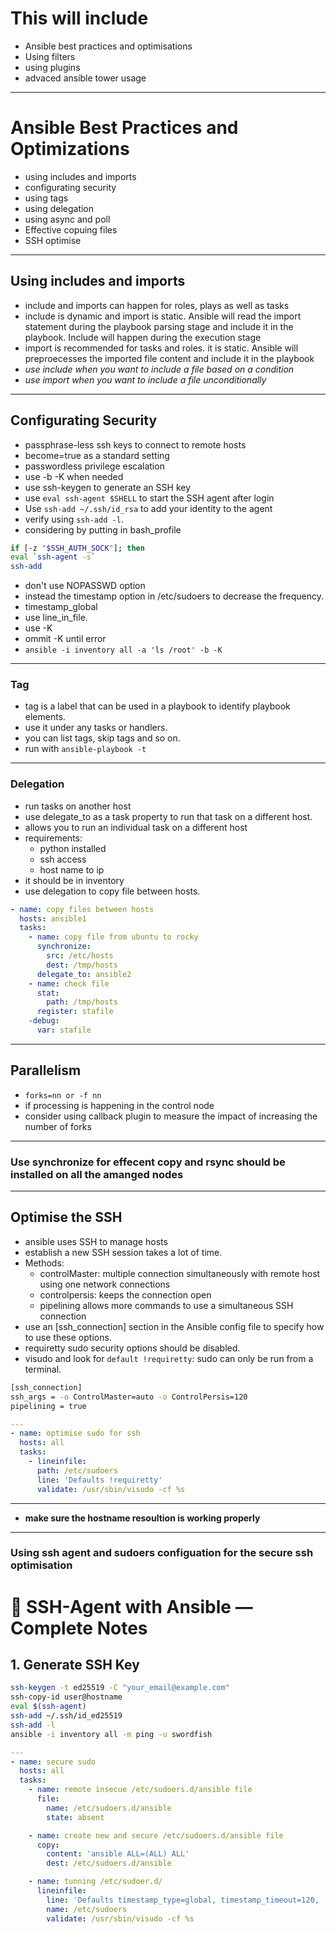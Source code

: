 # This will include
* Ansible best practices and optimisations
* Using filters
* using plugins
* advaced ansible tower usage
---
# Ansible Best Practices and Optimizations
* using includes and imports
* configurating security
* using tags
* using delegation
* using async and poll
* Effective copuing files
* SSH optimise
---
## Using includes and imports
* include and imports can happen for roles, plays as well as tasks
* include is dynamic and import is static. Ansible will read the import statement during the playbook parsing stage and include it in the playbook. Include will happen during the execution stage
* import is recommended for tasks and roles. it is static. Ansible will preproecesses the imported file content and include it in the playbook 
* *use include when you want to include a file based on a condition*
* *use import when you want to include a file unconditionally*
---
## Configurating Security
* passphrase-less ssh keys to connect to remote hosts
* become=true as a standard setting
* passwordless privilege escalation
* use -b -K when needed
* use ssh-keygen to generate an SSH key
* use ```eval ssh-agent $SHELL``` to start the SSH agent after login
* Use ```ssh-add ~/.ssh/id_rsa``` to add your identity to the agent
* verify using ```ssh-add -l```.
* considering by putting in bash_profile
```sh
if [-z "$SSH_AUTH_SOCK"]; then
eval `ssh-agent -s`
ssh-add
```
* don't use NOPASSWD option
* instead the timestamp option in /etc/sudoers to decrease the frequency.
* timestamp_global
* use line_in_file.
* use -K
* ommit -K until error
* ```ansible -i inventory all -a 'ls /root' -b -K```
---
### Tag
* tag is a label that can be used in a playbook to identify playbook elements.
* use it under any tasks or handlers.
* you can list tags, skip tags and so on.
* run with ```ansible-playbook -t```
---
### Delegation
* run tasks on another host
* use delegate_to as a task property to run that task on a different host.
* allows you to run an individual  task on a different host
* requirements:
  * python installed
  * ssh access
  * host name to ip
* it should be in inventory
* use delegation to copy file between hosts.
```yaml
- name: copy files between hosts
  hosts: ansible1
  tasks:
    - name: copy file from ubuntu to rocky
      synchronize:
        src: /etc/hosts
        dest: /tmp/hosts
      delegate_to: ansible2
    - name: check file
      stat:
        path: /tmp/hosts
      register: stafile
    -debug:
      var: stafile
```
---
## Parallelism
* ```forks=nn or -f nn```
* if processing is happening in the control node
* consider using callback plugin to measure the impact of increasing the number of forks
---
### Use synchronize for effecent copy and rsync should be installed on all the amanged nodes
---
## Optimise the SSH
* ansible uses SSH to manage hosts
* establish a new SSH session takes a lot of time.
* Methods:
  * controlMaster: multiple connection simultaneously with remote host using one network connections
  * controlpersis: keeps the connection open
  * pipelining allows more commands to use a simultaneous SSH connection
* use an [ssh_connection] section in the Ansible config file to specify how to use these options.
* requiretty sudo security options should be disabled.
* visudo and look for ```default !requiretty```: sudo can only be run from a terminal. 
```sh
[ssh_connection]
ssh_args = -o ControlMaster=auto -o ControlPersis=120
pipelining = true
```
```yaml
---
- name: optimise sudo for ssh
  hosts: all
  tasks:
    - lineinfile:
      path: /etc/sudoers
      line: 'Defaults !requiretty'
      validate: /usr/sbin/visudo -cf %s
```
---
* **make sure the hostname resoultion is working properly**
---
### Using ssh agent and sudoers configuation for the secure ssh optimisation
# 🔑 SSH-Agent with Ansible — Complete Notes

## 1. Generate SSH Key
```bash
ssh-keygen -t ed25519 -C "your_email@example.com"
ssh-copy-id user@hostname
eval $(ssh-agent)
ssh-add ~/.ssh/id_ed25519
ssh-add -l
ansible -i inventory all -m ping -u swordfish
```
```yaml
---
- name: secure sudo
  hosts: all
  tasks:
    - name: remote insecue /etc/sudoers.d/ansible file
      file: 
        name: /etc/sudoers.d/ansible
        state: absent

    - name: create new and secure /etc/sudoers.d/ansible file
      copy:
        content: 'ansible ALL=(ALL) ALL'
        dest: /etc/sudoers.d/ansible

    - name: tunning /etc/sudoer.d/
      lineinfile:
        line: 'Defaults timestamp_type=global, timestamp_timeout=120, !requiretty'
        name: /etc/sudoers
        validate: /usr/sbin/visudo -cf %s
```